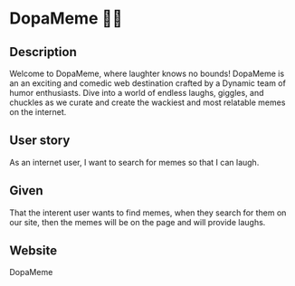 # DopaMeme 🥳🤪

## Description
Welcome to DopaMeme, where laughter knows no bounds! DopaMeme is an an exciting and comedic web destination crafted by a Dynamic team of humor enthusiasts. Dive into a world of endless laughs, giggles, and chuckles as we curate and create the wackiest and most relatable memes on the internet. 

## User story
As an internet user, I want to search for memes so that I can laugh.
## Given
That the interent user wants to find memes, when they search for them on our site, then the memes will be on the page and will provide laughs.

## Website
<a herf="#">DopaMeme</a>